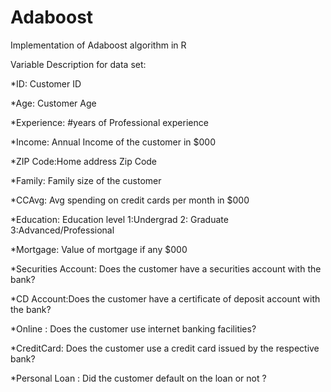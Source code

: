 # Adaboost
Implementation of Adaboost algorithm in R 

Variable Description for data set:

*ID: Customer ID

*Age: Customer Age

*Experience: #years of Professional experience

*Income: Annual Income of the customer in $000

*ZIP Code:Home address Zip Code

*Family: Family size of the customer

*CCAvg: Avg spending on credit cards per month in $000

*Education: Education level 1:Undergrad 2: Graduate 3:Advanced/Professional

*Mortgage: Value of mortgage if any $000

*Securities Account: Does the customer have a securities account with the bank?

*CD Account:Does the customer have a certificate of deposit account with the bank?

*Online : Does the customer use internet banking facilities?

*CreditCard: Does the customer use a credit card issued by the respective bank?

*Personal Loan : Did the customer default on the loan or not ?
